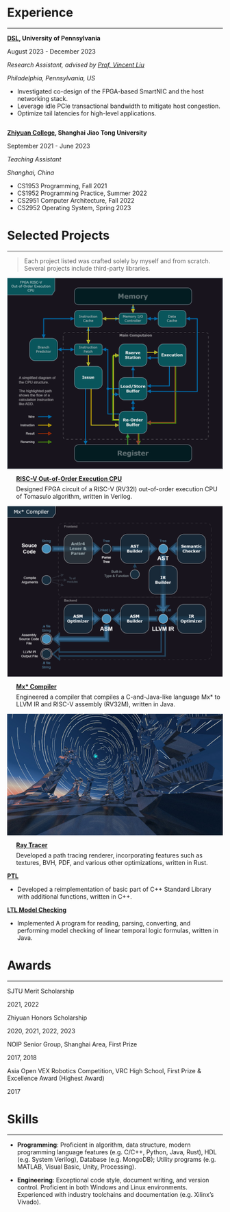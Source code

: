 <!-- ---
layout: cv
title: CV
--- -->

<!-- # Education
---

<div class="d-flex justify-content-between">
  <p class="text-start"><b>Shanghai Jiao Tong University</b></p>
  <p class="text-end">Sep. 2020 – June 2024</p>
</div>
<div class="d-flex justify-content-between">
  <p class="text-start"><em>B.S. in Computer Science and Technology (Zhiyuan Honors Program)</em></p>
  <p class="text-end"><em>Shanghai, China</em></p>
</div> -->

# Experience
---

<div class="d-flex justify-content-between">
  <p class="text-start"><b><a href="https://dsl.cis.upenn.edu/">DSL</a>, University of Pennsylvania</b></p>
  <p class="text-end">August 2023 - December 2023</p>
</div>
<div class="d-flex justify-content-between">
  <p class="text-start"><em>Research Assistant, advised by <a href="https://vincen.tl/">Prof. Vincent Liu</a></em></p>
  <p class="text-end"><em>Philadelphia, Pennsylvania, US</em></p>
</div>

- Investigated co-design of the FPGA-based SmartNIC and the host networking stack.
- Leverage idle PCIe transactional bandwidth to mitigate host congestion.
- Optimize tail latencies for high-level applications.

<div class="d-flex justify-content-between" style="margin-top:2em">
  <p class="text-start"><b><a href="https://en.zhiyuan.sjtu.edu.cn/">Zhiyuan College</a>, Shanghai Jiao Tong University</b></p>
  <p class="text-end">September 2021 - June 2023</p>
</div>
<div class="d-flex justify-content-between">
  <p class="text-start"><em>Teaching Assistant</em></p>
  <p class="text-end"><em>Shanghai, China</em></p>
</div>

- CS1953 Programming, Fall 2021
- CS1952 Programming Practice, Summer 2022
- CS2951 Computer Architecture, Fall 2022
- CS2952 Operating System, Spring 2023

# Selected Projects
---

> Each project listed was crafted solely by myself and from scratch. Several projects include third-party libraries.

<div class="row justify-content-center align-content-center">
  <div class="col-8 col-lg-4" style="display: flex; justify-content: center;">
    <img src="https://raw.githubusercontent.com/PaperL/RISC-V_CPU/main/assets/Diagram.png" style="object-fit: contain;"/>
  </div>
  <div class="col-12 col-lg-7" style="display: flex; flex-direction: column; justify-content: left; margin: 1em 0em 1em 1.5em;">
    <span style="margin-bottom: 0.5em"><b><a href="https://github.com/PaperL/RISC-V_CPU">RISC-V Out-of-Order Execution CPU</a></b></span>
    <span>Designed FPGA circuit of a RISC-V (RV32I) out-of-order execution CPU of Tomasulo algorithm, written in Verilog.</span>
  </div>
</div>

<div class="row justify-content-center align-content-center">
  <div class="col-8 col-lg-4" style="display: flex; justify-content: center;">
    <img src="https://raw.githubusercontent.com/PaperL/Mxx-Compiler/main/assets/Diagram.png" style="object-fit: contain;"/>
  </div>
  <div class="col-12 col-lg-7" style="display: flex; flex-direction: column; justify-content: left; margin: 1em 0em 1em 1.5em;">
    <span style="margin-bottom: 0.5em"><b><a href="https://github.com/PaperL/Mxx-Compiler" style="margin: 1em 0">Mx* Compiler</a></b></span>
    <span>Engineered a compiler that compiles a C-and-Java-like language Mx* to LLVM IR and RISC-V assembly (RV32M), written in Java.</span>
  </div>
</div>

<div class="row justify-content-center align-content-center">
  <div class="col-8 col-lg-4" style="display: flex; justify-content: center;">
    <img src="https://raw.githubusercontent.com/PaperL/Toy_Ray_Tracer/master/raytracer/output/preview.jpg" style="object-fit: contain;"/>
  </div>
  <div class="col-12 col-lg-7" style="display: flex; flex-direction: column; justify-content: left; margin: 1em 0em 1em 1.5em;">
    <span style="margin-bottom: 0.5em"><b><a href="https://github.com/PaperL/Toy_Ray_Tracer" style="margin: 1em 0">Ray Tracer</a></b></span>
    <span>Developed a path tracing renderer, incorporating features such as textures, BVH, PDF, and various other optimizations, written in Rust.</span>
  </div>
</div>

[**PTL**](https://github.com/PaperL/PTL)
- Developed a reimplementation of basic part of C++ Standard Library with additional functions, written in C++.

[**LTL Model Checking**](https://github.com/PaperL/LTL_Model_Checking_Project)
- Implemented A program for reading, parsing, converting, and performing model checking of linear temporal logic formulas, written in Java.

# Awards
---

<div class="d-flex justify-content-between">
  <p class="text-start">SJTU Merit Scholarship</p>
  <p class="text-end">2021, 2022</p>
</div>
<div class="d-flex justify-content-between">
  <p class="text-start">Zhiyuan Honors Scholarship</p>
  <p class="text-end">2020, 2021, 2022, 2023</p>
</div>
<div class="d-flex justify-content-between">
  <p class="text-start">NOIP Senior Group, Shanghai Area, First Prize</p>
  <p class="text-end">2017, 2018</p>
</div>
<div class="d-flex justify-content-between">
  <p class="text-start">Asia Open VEX Robotics Competition, VRC High School, First Prize & Excellence Award (Highest Award)</p>
  <p class="text-end">2017</p>
</div>

# Skills
---

- **Programming**: Proficient in algorithm, data structure, modern programming language features (e.g. C/C++, Python, Java, Rust), HDL (e.g. System Verilog), Database (e.g. MongoDB); Utility programs (e.g. MATLAB, Visual Basic, Unity, Processing).

- **Engineering**: Exceptional code style, document writing, and version control. Proficient in both Windows and Linux environments. Experienced with industry toolchains and documentation (e.g. Xilinx’s Vivado).
